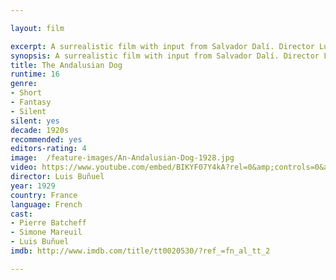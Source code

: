 ```yaml
---

layout: film

excerpt: A surrealistic film with input from Salvador Dalí. Director Luis Buñuel presents stark, surrealistic images including the slitting open of a woman's eye and a dead horse being pulled along on top of a piano.
synopsis: A surrealistic film with input from Salvador Dalí. Director Luis Buñuel presents stark, surrealistic images including the slitting open of a woman's eye and a dead horse being pulled along on top of a piano. A mysterious film open to interpretations ranging from deep to it all meaning absolutely nothing. It is certain that this short (17 minute) film presented something new in the cinema of its day.
title: The Andalusian Dog
runtime: 16
genre:
- Short
- Fantasy
- Silent
silent: yes
decade: 1920s
recommended: yes
editors-rating: 4
image:  /feature-images/An-Andalusian-Dog-1928.jpg
video: https://www.youtube.com/embed/BIKYF07Y4kA?rel=0&amp;controls=0&amp;showinfo=0
director: Luis Buñuel
year: 1929
country: France
language: French
cast:
- Pierre Batcheff
- Simone Mareuil
- Luis Buñuel 
imdb: http://www.imdb.com/title/tt0020530/?ref_=fn_al_tt_2

--- 
```

